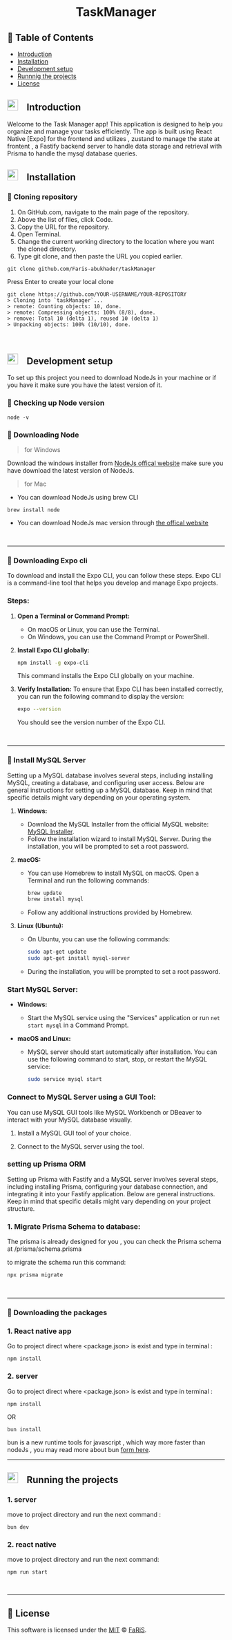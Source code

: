 <h1 align="center">TaskManager</h1>


## 🚩 Table of Contents

- [Introduction](#--introduction)
- [Installation](#--installation)
- [Development setup](#--development-setup)
- [Runnnig the projects](#--running-the-projects)
- [License](#--license)


## <img src="https://cdn-icons-png.flaticon.com/512/1436/1436664.png" width="25" height="25" style="padding-right:15px">  Introduction 

<p>
Welcome to the Task Manager app! This application is designed to help you organize and manage your tasks efficiently. The app is built using React Native [Expo] for the frontend and utilizes , zustand to manage the state at frontent , a Fastify backend server to handle data storage and retrieval with Prisma to handle the mysql database queries.

</p>



## <img src="https://cdn-icons-png.flaticon.com/512/814/814848.png" width="25" height="25" style="padding-right:15px">  Installation 


### 🔘 Cloning repository
1. On GitHub.com, navigate to the main page of the repository.
2. Above the list of files, click  Code.
3. Copy the URL for the repository.
4. Open Terminal.
5. Change the current working directory to the location where you want the cloned directory.
6. Type git clone, and then paste the URL you copied earlier.
```
git clone github.com/Faris-abukhader/taskManager
```
Press Enter to create your local clone
```
git clone https://github.com/YOUR-USERNAME/YOUR-REPOSITORY
> Cloning into `taskManager`...
> remote: Counting objects: 10, done.
> remote: Compressing objects: 100% (8/8), done.
> remove: Total 10 (delta 1), reused 10 (delta 1)
> Unpacking objects: 100% (10/10), done.
```
<br/>


## <img src="https://cdn-icons-png.flaticon.com/512/814/814848.png" width="25" height="25" style="padding-right:15px">  Development setup

To set up this project you need to download NodeJs in your machine or if you have it make sure you have the latest version of it.

### 🔘 Checking up Node version
```
node -v
```

### 🔘 Downloading Node

> for Windows  


Download the windows installer from [NodeJs offical website](https://nodejs.org/en/download/) make sure you have download the latest version of NodeJs.
<br/>


> for Mac
- You can download NodeJs using brew CLI
```
brew install node
```
- You can download NodeJs mac version through [the offical website](https://nodejs.org/en/download/)
<br/>
<hr/>

### 🔘 Downloading Expo cli


To download and install the Expo CLI, you can follow these steps. Expo CLI is a command-line tool that helps you develop and manage Expo projects.


### Steps:

1. **Open a Terminal or Command Prompt:**
   - On macOS or Linux, you can use the Terminal.
   - On Windows, you can use the Command Prompt or PowerShell.

2. **Install Expo CLI globally:**
   ```bash
   npm install -g expo-cli
   ```

   This command installs the Expo CLI globally on your machine.

3. **Verify Installation:**
   To ensure that Expo CLI has been installed correctly, you can run the following command to display the version:

   ```bash
   expo --version
   ```

   You should see the version number of the Expo CLI.

<br/>
<hr/>


### 🔘 Install MySQL Server


Setting up a MySQL database involves several steps, including installing MySQL, creating a database, and configuring user access. Below are general instructions for setting up a MySQL database. Keep in mind that specific details might vary depending on your operating system.


1. **Windows:**
   - Download the MySQL Installer from the official MySQL website: [MySQL Installer](https://dev.mysql.com/downloads/installer/).
   - Follow the installation wizard to install MySQL Server. During the installation, you will be prompted to set a root password.

2. **macOS:**
   - You can use Homebrew to install MySQL on macOS. Open a Terminal and run the following commands:

     ```bash
     brew update
     brew install mysql
     ```

   - Follow any additional instructions provided by Homebrew.

3. **Linux (Ubuntu):**
   - On Ubuntu, you can use the following commands:

     ```bash
     sudo apt-get update
     sudo apt-get install mysql-server
     ```

   - During the installation, you will be prompted to set a root password.

### Start MySQL Server:

- **Windows:**
  - Start the MySQL service using the "Services" application or run `net start mysql` in a Command Prompt.

- **macOS and Linux:**
  - MySQL server should start automatically after installation. You can use the following command to start, stop, or restart the MySQL service:

    ```bash
    sudo service mysql start
    ```


### Connect to MySQL Server using a GUI Tool:

You can use MySQL GUI tools like MySQL Workbench or DBeaver to interact with your MySQL database visually.

1. Install a MySQL GUI tool of your choice.

2. Connect to the MySQL server using the tool.


### setting up Prisma ORM


Setting up Prisma with Fastify and a MySQL server involves several steps, including installing Prisma, configuring your database connection, and integrating it into your Fastify application. Below are general instructions. Keep in mind that specific details might vary depending on your project structure.


### 1. Migrate Prisma Schema to database:

The prisma is already designed for you , you can check the Prisma schema at /prisma/schema.prisma 

to migrate the schema run this command:

```bash
npx prisma migrate
```

<br/>
<hr/>



### 🔘 Downloading the packages

### 1. React native app 

Go to project direct where  <package.json> is exist and type in terminal :
```
npm install 
```


### 2. server

Go to project direct where  <package.json> is exist and type in terminal :
```
npm install
```
OR
```
bun install
```

bun is a new runtime tools for javascript , which way more faster than nodeJs , you may read more about bun [form here](https://bun.sh).
<br/>
<hr/>


## <img src="https://cdn-icons-png.flaticon.com/512/1436/1436664.png" width="25" height="25" style="padding-right:15px">  Running the projects 


### 1. server
move to project directory and run the next command :
```
bun dev
```
### 2. react native
move to project directory and run the next command:
```
npm run start
```


<br/>
<hr/>


## 📜 License

This software is licensed under the [MIT](https://github.com/Faris-abukhader/WFYB-frontend/blob/main/licence) © [FaRiS](https://github.com/Faris-abukhader).
